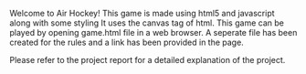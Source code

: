 Welcome to Air Hockey!
This game is made using html5 and javascript along with some styling
It uses the canvas tag of html.
This game can be played by opening game.html file in a web browser.
A seperate file has been created for the rules and a link has been provided in the page.

Please refer to the project report for a detailed explanation of the project.